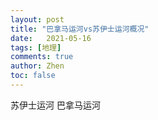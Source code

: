```yaml
---
layout: post
title: "巴拿马运河vs苏伊士运河概况"
date:   2021-05-16
tags: [地理]
comments: true
author: Zhen
toc: false
---
```

苏伊士运河
巴拿马运河
<!--stackedit_data:
eyJoaXN0b3J5IjpbMTQ5MzAwOTM0OSwtMjEyMDQ2NjAwOF19
-->